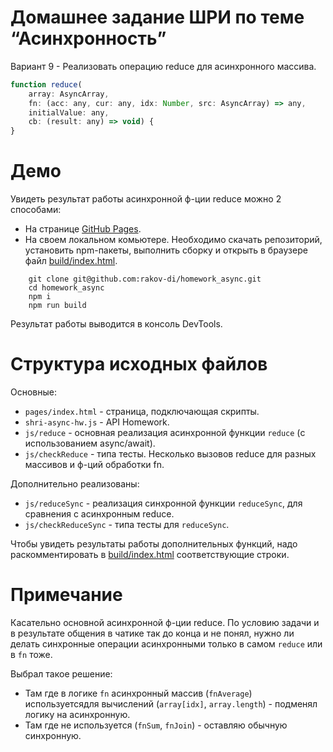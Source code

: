 # Домашнее задание ШРИ по теме “Асинхронность”

Вариант 9 - Реализовать операцию reduce для асинхронного массива.
```js
function reduce(
    array: AsyncArray,
    fn: (acc: any, cur: any, idx: Number, src: AsyncArray) => any,
    initialValue: any,
    cb: (result: any) => void) {
}
```

# Демо 

Увидеть результат работы асинхронной ф-ции reduce можно 2 способами:
 - На странице [GitHub Pages](https://rakov-di.github.io/).
 - На своем локальном комьютере. Необходимо скачать репозиторий, установить npm-пакеты, выполнить сборку и открыть в браузере файл [build/index.html](build/index.html).
```git
    git clone git@github.com:rakov-di/homework_async.git
    cd homework_async
    npm i
    npm run build
```

 Результат работы выводится в консоль DevTools.

# Структура исходных файлов
  Основные:
  - `pages/index.html` - страница, подключающая скрипты.
  - `shri-async-hw.js` - API Homework.
  - `js/reduce` - основная реализация асинхронной функции `reduce` (с использованием async/await).
  - `js/checkReduce` - типа тесты. Несколько вызовов reduce для разных массивов и ф-ций обработки fn.
  
  Дополнительно реализованы:
  - `js/reduceSync` - реализация синхронной функции `reduceSync`, для сравнения с асинхронным reduce.
  - `js/checkReduceSync` - типа тесты для `reduceSync`.

  Чтобы увидеть результаты работы дополнительных функций, надо раскомментировать в [build/index.html](build/index.html) соответствующие строки.
  
# Примечание
Касательно основной асинхронной ф-ции reduce.
По условию задачи и в результате общения в чатике так до конца и не понял, нужно ли делать
синхронные операции асинхронными только в самом `reduce` или в `fn` тоже.

Выбрал такое решение:
- Там где в логике `fn` асинхронный массив (`fnAverage`) используетсядля вычислений (`array[idx]`, `array.length`) - подменял логику на асинхронную.
- Там где не используется (`fnSum`, `fnJoin`) - оставляю обычную синхронную.
